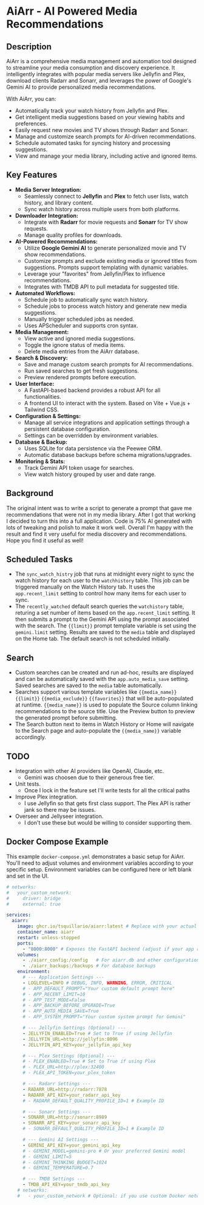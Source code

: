 # AiArr - AI Powered Media Recommendations

## Description

AiArr is a comprehensive media management and automation tool designed to streamline your media consumption and discovery experience. It intelligently integrates with popular media servers like Jellyfin and Plex, download clients Radarr and Sonarr, and leverages the power of Google's Gemini AI to provide personalized media recommendations. 

With AiArr, you can:
- Automatically track your watch history from Jellyfin and Plex.
- Get intelligent media suggestions based on your viewing habits and preferences.
- Easily request new movies and TV shows through Radarr and Sonarr.
- Manage and customize search prompts for AI-driven recommendations.
- Schedule automated tasks for syncing history and processing suggestions.
- View and manage your media library, including active and ignored items.

## Key Features

*   **Media Server Integration:**
    *   Seamlessly connect to **Jellyfin** and **Plex** to fetch user lists, watch history, and library content.
    *   Sync watch history across multiple users from both platforms.
*   **Downloader Integration:**
    *   Integrate with **Radarr** for movie requests and **Sonarr** for TV show requests.
    *   Manage quality profiles for downloads.
*   **AI-Powered Recommendations:**
    *   Utilize **Google Gemini AI** to generate personalized movie and TV show recommendations.
    *   Customize prompts and exclude existing media or ignored titles from suggestions. Prompts support templating with dynamic variables. 
    *   Leverage your "favorites" from Jellyfin/Plex to influence recommendations.
    *   Integrates with TMDB API to pull metadata for suggested title. 
*   **Automated Workflows:**
    *   Schedule job to automatically sync watch history.
    *   Schedule jobs to process watch history and generate new media suggestions.
    *   Manually trigger scheduled jobs as needed.
    *   Uses APScheduler and supports cron syntax. 
*   **Media Management:**
    *   View active and ignored media suggestions.
    *   Toggle the ignore status of media items.
    *   Delete media entries from the AiArr database.
*   **Search & Discovery:**
    *   Save and manage custom search prompts for AI recommendations.
    *   Run saved searches to get fresh suggestions.
    *   Preview rendered prompts before execution.
*   **User Interface:**
    *   A FastAPI-based backend provides a robust API for all functionalities. 
    *   A frontend UI to interact with the system. Based on Vite + Vue.js + Tailwind CSS.
*   **Configuration & Settings:**
    *   Manage all service integrations and application settings through a persistent database configuration.
    *   Settings can be overridden by environment variables.
*   **Database & Backup:**
    *   Uses SQLite for data persistence via the Peewee ORM. 
    *   Automatic database backups before schema migrations/upgrades.
*   **Monitoring & Stats:**
    *   Track Gemini API token usage for searches.
    *   View watch history grouped by user and date range.

## Background

The original intent was to write a script to generate a prompt that gave me recommendations that were not in my media library. After I got that working I decided to turn this into a full application. Code is 75% AI generated with lots of tweaking and polish to make it work well. Overall I'm happy with the result and find it very useful for media discovery and recommendations. Hope you find it useful as well!

## Scheduled Tasks
- The `sync_watch_histry` job that runs at midnight every night to sync the watch history for each user to the `watchhistory` table. This job can be triggered manually on the Watch History tab. It uses the `app.recent_limit` setting to control how many items for each user to sync. 
- The `recently_watched` default search queries the `watchistory` table, returing a set number of items based on the `app.recent_limit` setting. It then submits a prompt to the Gemini API using the prompt associated with the search. The `{{limit}}` prompt template variable is set using the `gemini.limit` setting. Results are saved to the `media` table and displayed on the Home tab. The default search is not scheduled initially. 

## Search
- Custom searches can be created and run ad-hoc, results are displayed and can be automatically saved with the `app.auto_media_save` setting. Saved searches are saved to the `media` table automatically. 
- Searches support various template variables like `{{media_name}}` `{{limit}}` `{{media_exclude}}` `{{favorites}}` that will be auto-populated at runtime. `{{media_name}}` is used to populate the Source column linking recommendations to the source title. Use the Preview button to preview the generated prompt before submitting. 
- The Search button next to items in Watch History or Home will navigate to the Search page and auto-populate the `{{media_name}}` variable accordingly.

## TODO
- Integration with other AI providers like OpenAI, Claude, etc. 
    - Gemini was choosen due to their generous free tier. 
- Unit tests. 
    - Once I lock in the feature set I'll write tests for all the critical paths
- Improve Plex integration. 
    - I use Jellyfin so that gets first class support. The Plex API is rather jank so there may be issues. 
- Overseer and Jellyseer integration. 
    - I don't use these but would be willing to consider supporting them. 

## Docker Compose Example

This example `docker-compose.yml` demonstrates a basic setup for AiArr. You'll need to adjust volumes and environment variables according to your specific setup. Environment variables can be configured here or left blank and set in the UI. 

```yaml
# networks:
#   your_custom_network:
#     driver: bridge
#     external: true

services:
  aiarr:
    image: ghcr.io/tsquillario/aiarr:latest # Replace with your actual image name and tag
    container_name: aiarr
    restart: unless-stopped
    ports:
      - "8000:8000" # Exposes the FastAPI backend (adjust if your app runs on a different port)
    volumes:
      - ./aiarr_config:/config   # For aiarr.db and other configuration files
      - ./aiarr_backups:/backups # For database backups
    environment:
      # --- Application Settings ---
      - LOGLEVEL=INFO # DEBUG, INFO, WARNING, ERROR, CRITICAL
      # - APP_DEFAULT_PROMPT="Your custom default prompt here"
      # - APP_RECENT_LIMIT=10
      # - APP_TEST_MODE=False
      # - APP_BACKUP_BEFORE_UPGRADE=True
      # - APP_AUTO_MEDIA_SAVE=True
      # - APP_SYSTEM_PROMPT="Your custom system prompt for Gemini"

      # --- Jellyfin Settings (Optional) ---
      - JELLYFIN_ENABLED=True # Set to True if using Jellyfin
      - JELLYFIN_URL=http://jellyfin:8096
      - JELLYFIN_API_KEY=your_jellyfin_api_key

      # --- Plex Settings (Optional) ---
      # - PLEX_ENABLED=True # Set to True if using Plex
      # - PLEX_URL=http://plex:32400
      # - PLEX_API_TOKEN=your_plex_token

      # --- Radarr Settings ---
      - RADARR_URL=http://radarr:7878
      - RADARR_API_KEY=your_radarr_api_key
      # - RADARR_DEFAULT_QUALITY_PROFILE_ID=1 # Example ID

      # --- Sonarr Settings ---
      - SONARR_URL=http://sonarr:8989
      - SONARR_API_KEY=your_sonarr_api_key
      # - SONARR_DEFAULT_QUALITY_PROFILE_ID=1 # Example ID

      # --- Gemini AI Settings ---
      - GEMINI_API_KEY=your_gemini_api_key
      # - GEMINI_MODEL=gemini-pro # Or your preferred Gemini model
      # - GEMINI_LIMIT=5
      # - GEMINI_THINKING_BUDGET=1024
      # - GEMINI_TEMPERATURE=0.7

      # --- TMDB Settings ---
      - TMDB_API_KEY=your_tmdb_api_key
    # networks:
    #   - your_custom_network # Optional: if you use custom Docker networks
```